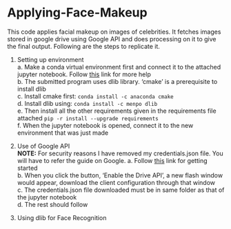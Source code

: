 # Applying-Face-Makeup

This code applies facial makeup on images of celebrities. It fetches images stored in google drive using Google API and does processing on it to give the final output. Following are the steps to replicate it.

1. Setting up environment <br />
a. Make a conda virtual environment first and connect it to the attached jupyter notebook. Follow [this](https://janakiev.com/blog/jupyter-virtual-envs/) link for more help <br />
b. The submitted program uses dlib library. ‘cmake’ is a prerequisite to install dlib <br />
c. Install cmake first: `conda install -c anaconda cmake` <br />
d. Install dlib using: `conda install -c menpo dlib` <br />
e. Then install all the other requirements given in the requirements file attached `pip -r install --upgrade requirements` <br />
f. When the jupyter notebook is opened, connect it to the new environment that was just made <br />

2. Use of Google API <br />
**NOTE:** For security reasons I have removed my credentials.json file. You will have to refer the guide on Google.
a. Follow [this](https://developers.google.com/drive/api/v3/quickstart/python) link for getting started <br />
b. When you click the button, ‘Enable the Drive API’, a new flash window would appear, download the client configuration through that window <br />
c. The credentials.json file downloaded must be in same folder as that of the jupyter notebook <br />
d. The rest should follow <br />

3. Using dlib for Face Recognition

